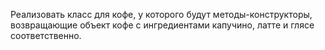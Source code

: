 Реализовать класс для кофе, у которого будут методы-конструкторы, возвращающие 
объект кофе с ингредиентами капучино, латте и глясе соответственно.
